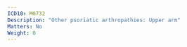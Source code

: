 ```yaml
---
ICD10: M0732
Description: "Other psoriatic arthropathies: Upper arm"
Matters: No
Weight: 0
---
```



